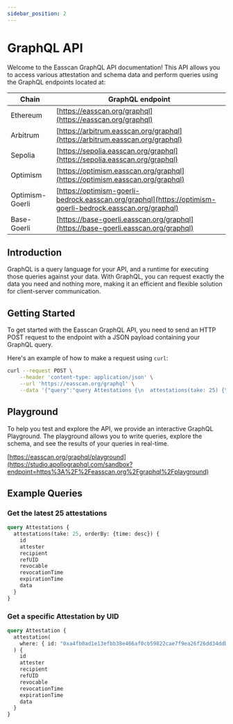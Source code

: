 ```yaml
---
sidebar_position: 2
---
```


# GraphQL API

Welcome to the Easscan GraphQL API documentation! This API allows you to access various attestation and schema data and perform queries using the GraphQL endpoints located at:

| Chain  | GraphQL endpoint                                                                                   |
| ------------ |----------------------------------------------------------------------------------------------------|
| Ethereum | [https://easscan.org/graphql](https://easscan.org/graphql)                                         |
| Arbitrum | [https://arbitrum.easscan.org/graphql](https://arbitrum.easscan.org/graphql)                       |
| Sepolia | [https://sepolia.easscan.org/graphql](https://sepolia.easscan.org/graphql)                         |
| Optimism | [https://optimism.easscan.org/graphql](https://optimism.easscan.org/graphql)                |
| Optimism-Goerli | [https://optimism-goerli-bedrock.easscan.org/graphql](https://optimism-goerli-bedrock.easscan.org/graphql) |
| Base-Goerli | [https://base-goerli.easscan.org/graphql](https://base-goerli.easscan.org/graphql)                 |

## Introduction

GraphQL is a query language for your API, and a runtime for executing those queries against your data. With GraphQL, you can request exactly the data you need and nothing more, making it an efficient and flexible solution for client-server communication.

## Getting Started

To get started with the Easscan GraphQL API, you need to send an HTTP POST request to the endpoint with a JSON payload containing your GraphQL query.

Here's an example of how to make a request using `curl`:

```bash
curl --request POST \
    --header 'content-type: application/json' \
    --url 'https://easscan.org/graphql' \
    --data '{"query":"query Attestations {\n  attestations(take: 25) {\n    id\n    attester\n    recipient\n    refUID\n    revocable\n    revocationTime\n    expirationTime\n    data\n  }\n}","variables":{}}'
```

## Playground

To help you test and explore the API, we provide an interactive GraphQL Playground. The playground allows you to write queries, explore the schema, and see the results of your queries in real-time.

[https://easscan.org/graphql/playground](https://studio.apollographql.com/sandbox?endpoint=https%3A%2F%2Feasscan.org%2Fgraphql%2Fplayground)

## Example Queries

### Get the latest 25 attestations

```graphql
query Attestations {
  attestations(take: 25, orderBy: {time: desc}) {
    id
    attester
    recipient
    refUID
    revocable
    revocationTime
    expirationTime
    data
  }
}
```

### Get a specific Attestation by UID

```graphql
query Attestation {
  attestation(
    where: { id: "0xa4fb0ad1e13efbb38e466af0cb59822cae7f9ea26f26dd34ddb09c76ee9dbb12" }
  ) {
    id
    attester
    recipient
    refUID
    revocable
    revocationTime
    expirationTime
    data
  }
}
```
